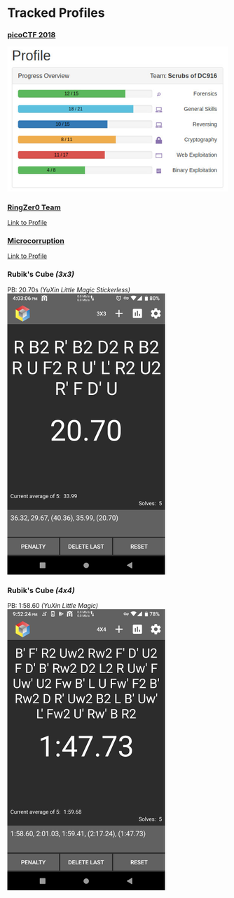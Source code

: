 # Tracked Profiles
### [picoCTF 2018](https://picoctf.com/about)
![pico2018](https://github.com/boneitis/ctf/raw/master/pico18.jpg)

### [RingZer0 Team](https://ringzer0ctf.com/home)
[Link to Profile](https://ringzer0ctf.com/profile/17453/)

### [Microcorruption](https://www.microcorruption.com/about)
[Link to Profile](https://microcorruption.com/profile/38325)

### Rubik's Cube *(3x3)*
PB: 20.70s *(YuXin Little Magic Stickerless)*
![3x3](https://github.com/boneitis/ctf/raw/master/160308_FiveTimer.png)

### Rubik's Cube *(4x4)*
PB: 1:58.60 *(YuXin Little Magic)*
![4x4](https://github.com/boneitis/ctf/raw/master/215226_FiveTimer.png)
